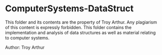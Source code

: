 # ComputerSystems-DataStruct
This folder and its contents are the property of Troy Arthur. Any plagiarism of this content is expressly forbidden. 
This folder contains the implementation and analysis of data structures as well as material relating to computer systems. 

Author: Troy Arthur
